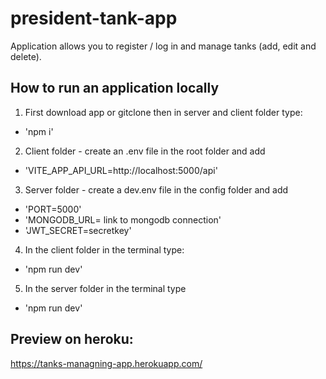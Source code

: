 # president-tank-app
Application allows you to register / log in and manage tanks (add, edit and delete).

## How to run an application locally
1. First download app or gitclone then in server and client folder type: 
- 'npm i'
2. Client folder - create an .env file in the root folder and add 
- 'VITE_APP_API_URL=http://localhost:5000/api'
3. Server folder - create a dev.env file in the config folder and add 
- 'PORT=5000'
- 'MONGODB_URL= link to mongodb connection'
- 'JWT_SECRET=secretkey'
4. In the client folder in the terminal type:
- 'npm run dev'
5. In the server folder in the terminal type 
- 'npm run dev'
## Preview on heroku: 
https://tanks-managning-app.herokuapp.com/
